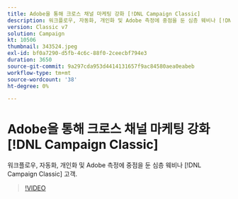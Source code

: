 ```yaml
---
title: Adobe을 통해 크로스 채널 마케팅 강화 [!DNL Campaign Classic]
description: 워크플로우, 자동화, 개인화 및 Adobe 측정에 중점을 둔 심층 웨비나 [!DNL Campaign Classic] 고객.
version: Classic v7
solution: Campaign
kt: 10506
thumbnail: 343524.jpeg
exl-id: bf0a7290-d5fb-4c6c-88f0-2ceecbf794e3
duration: 3650
source-git-commit: 9a297cda953d4414131657f9ac84580aea0eabeb
workflow-type: tm+mt
source-wordcount: '38'
ht-degree: 0%

---
```


# Adobe을 통해 크로스 채널 마케팅 강화 [!DNL Campaign Classic]

워크플로우, 자동화, 개인화 및 Adobe 측정에 중점을 둔 심층 웨비나 [!DNL Campaign Classic] 고객.

>[!VIDEO](https://video.tv.adobe.com/v/343524/?quality=12&learn=on)

